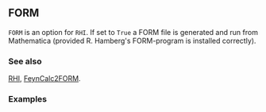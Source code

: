 ## FORM

`FORM` is an option for `RHI`. If set to `True` a FORM file is generated and run from Mathematica (provided R. Hamberg's FORM-program is installed correctly).

### See also

[RHI](RHI), [FeynCalc2FORM](FeynCalc2FORM).

### Examples